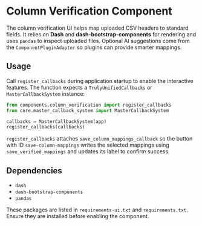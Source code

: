 # Column Verification Component

The column verification UI helps map uploaded CSV headers to standard fields.
It relies on **Dash** and **dash-bootstrap-components** for rendering and uses
`pandas` to inspect uploaded files. Optional AI suggestions come from the
`ComponentPluginAdapter` so plugins can provide smarter mappings.

## Usage

Call `register_callbacks` during application startup to enable the interactive
features. The function expects a `TrulyUnifiedCallbacks` or
`MasterCallbackSystem` instance:

```python
from components.column_verification import register_callbacks
from core.master_callback_system import MasterCallbackSystem

callbacks = MasterCallbackSystem(app)
register_callbacks(callbacks)
```

`register_callbacks` attaches `save_column_mappings_callback` so the button with
ID `save-column-mappings` writes the selected mappings using
`save_verified_mappings` and updates its label to confirm success.

## Dependencies

- `dash`
- `dash-bootstrap-components`
- `pandas`

These packages are listed in `requirements-ui.txt` and `requirements.txt`.
Ensure they are installed before enabling the component.

